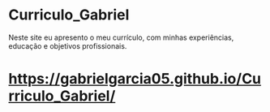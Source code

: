 # Curriculo_Gabriel
Neste site eu apresento o meu currículo, com minhas experiências, educação e objetivos profissionais.
# https://gabrielgarcia05.github.io/Curriculo_Gabriel/
